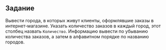 ## Задание

Вывести города, в которых живут клиенты, оформлявшие заказы в интернет-магазине. Указать количество заказов в каждый город, этот столбец назвать `Количество`. Информацию вывести по убыванию количества заказов, а затем в алфавитном порядке по названию городов.
